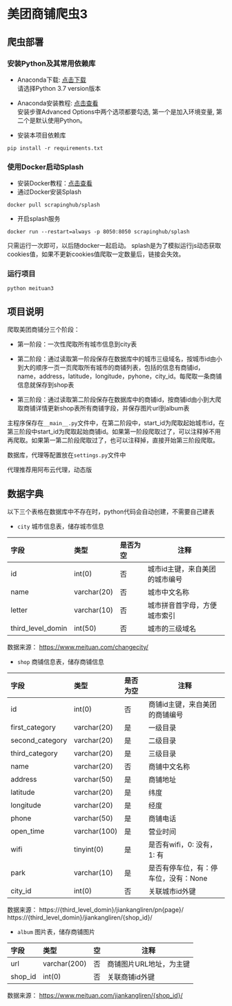 # 美团商铺爬虫3
## 爬虫部署
### 安装Python及其常用依赖库  
- Anaconda下载: [点击下载](https://www.anaconda.com/distribution/#download-section)  
请选择Python 3.7 version版本  

- Anaconda安装教程: [点击查看](https://blog.csdn.net/u012318074/article/details/77075209)  
安装步骤Advanced Options中两个选项都要勾选, 第一个是加入环境变量, 第二个是默认使用Python。

- 安装本项目依赖库
```
pip install -r requirements.txt
```

### 使用Docker启动Splash
- 安装Docker教程：[点击查看](https://yeasy.gitbooks.io/docker_practice/install/windows.html)
- 通过Docker安装Splash
```
docker pull scrapinghub/splash
```

- 开启splash服务
```
docker run --restart=always -p 8050:8050 scrapinghub/splash
```
只需运行一次即可，以后随docker一起启动。
splash是为了模拟运行js动态获取cookies值，如果不更新cookies值爬取一定数量后，链接会失效。

### 运行项目
```
python meituan3
```

## 项目说明

爬取美团商铺分三个阶段：

- 第一阶段：一次性爬取所有城市信息到city表

- 第二阶段：通过读取第一阶段保存在数据库中的城市三级域名，按城市id由小到大的顺序一页一页爬取所有城市的商铺列表，包括的信息有商铺id，name，address，latitude，longitude，pyhone，city_id。每爬取一条商铺信息就保存到shop表

- 第三阶段：通过读取第二阶段保存在数据库中的商铺id，按商铺id由小到大爬取商铺详情更新shop表所有商铺字段，并保存图片url到album表

主程序保存在`__main__.py`文件中，在第二阶段中，start_id为爬取起始城市id，在第三阶段中start_id为爬取起始商铺id。如果第一阶段爬取过了，可以注释掉不用再爬取。如果第一第二阶段爬取过了，也可以注释掉，直接开始第三阶段爬取。

数据库，代理等配置放在`settings.py`文件中

代理推荐用阿布云代理，动态版

## 数据字典
以下三个表格在数据库中不存在时，python代码会自动创建，不需要自己建表
-  `city` 城市信息表，储存城市信息

|字段|类型|是否为空|注释|
|:----    |:-------    |:--- |------      |
|id    |int(0)     |否  |   城市id主键，来自美团的城市编号         |
|name |varchar(20) |否   |   城市中文名称   |
|letter     |varchar(10) |否   |    城市拼音首字母，方便城市索引     |
|third_level_domin |int(50)     |否   |   城市的三级域名  |

数据来源：
https://www.meituan.com/changecity/


    
-  `shop` 商铺信息表，储存商铺信息

|字段|类型|是否为空|注释|
|:----    |:-------    |:--- |------      |
|id    |int(0)     |否 |  商铺id主键，来自美团的商铺编号         |
|first_category  |varchar(20) |是   |     一级目录   |
|second_category |varchar(20) |是   |     二级目录   |
|third_category |varchar(20) |是   |    三级目录   |
|name |varchar(20) |否   |    商铺中文名称   |
|address |varchar(50) |是   |    商铺地址   |
|latitude |varchar(20) |是   |    纬度   |
|longitude |varchar(20) |是   |    经度   |
|phone |varchar(50) |是   |    商铺电话   |
|open_time |varchar(100) |是   |    营业时间   |
|wifi |tinyint(0) |是   |    是否有wifi，0: 没有，1: 有   |
|park |varchar(10) |是   |    是否有停车位，有：停车位，没有：None   |
|city_id    |int(0)     |否 |  关联城市id外键        |

数据来源：
https://{third_level_domin}/jiankangliren/pn{page}/
https://{third_level_domin}/jiankangliren/{shop_id}/


    
-  `album` 图片表，储存商铺图片

|字段|类型|空|注释|
|:----    |:-------    |:--- |------      |
|url |varchar(200) |否 |    商铺图片URL地址，为主键  |
|shop_id    |int(0)     |否 |  关联商铺id外键        |

数据来源：
https://www.meituan.com/jiankangliren/{shop_id}/